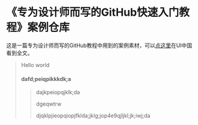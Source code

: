 # 《专为设计师而写的GitHub快速入门教程》案例仓库

这是一篇专为设计师而写的GitHub教程中用到的案例素材，可以[点这里](http://www.ui.cn/project.php?id=20957)在UI中国看到全文。

> Hello world 
>
> #### dafd;peiqpikkkdk;a
>
> > dajkpeiopqjklk;da
> >
> > dgeqwtrw
> >
> > djqklpjieopqiopjfklda;jklg;jop4e9qjljkl;jk;iwj;da

